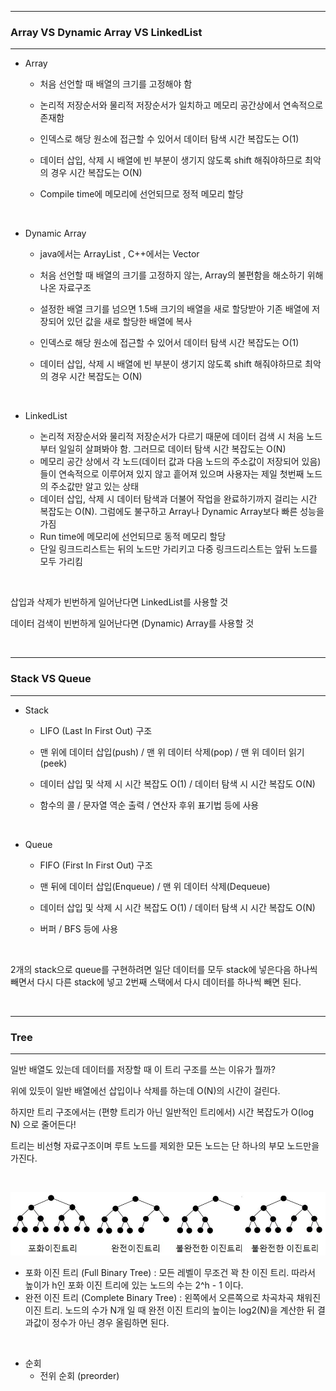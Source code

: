 ***

### **Array  VS  Dynamic Array  VS  LinkedList**

***

* Array

  * 처음 선언할 때 배열의 크기를 고정해야 함

  * 논리적 저장순서와 물리적 저장순서가 일치하고 메모리 공간상에서 연속적으로 존재함

  * 인덱스로 해당 원소에 접근할 수 있어서 데이터 탐색 시간 복잡도는 O(1)

  * 데이터 삽입, 삭제 시 배열에 빈 부분이 생기지 않도록 shift 해줘야하므로 최악의 경우 시간 복잡도는 O(N)

  * Compile time에 메모리에 선언되므로 정적 메모리 할당

    ​          

* Dynamic Array

  * java에서는 ArrayList , C++에서는 Vector

  * 처음 선언할 때 배열의 크기를 고정하지 않는, Array의 불편함을 해소하기 위해 나온 자료구조

  * 설정한 배열 크기를 넘으면 1.5배 크기의 배열을 새로 할당받아 기존 배열에 저장되어 있던 값을 새로 할당한 배열에 복사

  * 인덱스로 해당 원소에 접근할 수 있어서 데이터 탐색 시간 복잡도는 O(1)

  * 데이터 삽입, 삭제 시 배열에 빈 부분이 생기지 않도록 shift 해줘야하므로 최악의 경우 시간 복잡도는 O(N)

    ​          

* LinkedList

  * 논리적 저장순서와 물리적 저장순서가 다르기 때문에 데이터 검색 시 처음 노드부터 일일히 살펴봐야 함. 그러므로 데이터 탐색 시간 복잡도는 O(N)
  * 메모리 공간 상에서 각 노드(데이터 값과 다음 노드의 주소값이 저장되어 있음)들이 연속적으로 이루어져 있지 않고 흩어져 있으며 사용자는 제일 첫번째 노드의 주소값만 알고 있는 상태
  * 데이터 삽입, 삭제 시 데이터 탐색과 더불어 작업을 완료하기까지 걸리는 시간 복잡도는 O(N). 그럼에도 불구하고 Array나 Dynamic Array보다 빠른 성능을 가짐
  * Run time에 메모리에 선언되므로 동적 메모리 할당
  * 단일 링크드리스트는 뒤의 노드만 가리키고 다중 링크드리스트는 앞뒤 노드를 모두 가리킴

​          

삽입과 삭제가 빈번하게 일어난다면 LinkedList를 사용할 것

데이터 검색이 빈번하게 일어난다면 (Dynamic) Array를 사용할 것

​            

***

### **Stack  VS  Queue**

***

* Stack

  * LIFO (Last In First Out) 구조

  * 맨 위에 데이터 삽입(push)  /  맨 위 데이터 삭제(pop)  /  맨 위 데이터 읽기(peek)

  * 데이터 삽입 및 삭제 시 시간 복잡도 O(1)  /  데이터 탐색 시 시간 복잡도 O(N)

  * 함수의 콜  /  문자열 역순 출력  /  연산자 후위 표기법 등에 사용

    ​         

* Queue

  * FIFO (First In First Out) 구조

  * 맨 뒤에 데이터 삽입(Enqueue)  /  맨 위 데이터 삭제(Dequeue)

  * 데이터 삽입 및 삭제 시 시간 복잡도 O(1)  /  데이터 탐색 시 시간 복잡도 O(N)

  * 버퍼  /  BFS 등에 사용

    ​          

2개의 stack으로 queue를 구현하려면 일단 데이터를 모두 stack에 넣은다음 하나씩 빼면서 다시 다른 stack에 넣고 2번째 스택에서 다시 데이터를 하나씩 빼면 된다.

​                  

***

### **Tree**

***

일반 배열도 있는데 데이터를 저장할 때 이 트리 구조를 쓰는 이유가 뭘까?         

위에 있듯이 일반 배열에선 삽입이나 삭제를 하는데 O(N)의 시간이 걸린다.       

하지만 트리 구조에서는 (편향 트리가 아닌 일반적인 트리에서) 시간 복잡도가 O(log N) 으로 줄어든다!       

트리는 비선형 자료구조이며 루트 노드를 제외한 모든 노드는 단 하나의 부모 노드만을 가진다.             

​                  

<img src="images/tree.jpg" title="tree" alt="tree"></img>

* 포화 이진 트리 (Full Binary Tree) : 모든 레벨이 무조건 꽉 찬 이진 트리. 따라서 높이가 h인 포화 이진 트리에 있는 노드의 수는 2^h - 1 이다. 
* 완전 이진 트리 (Complete Binary Tree) : 왼쪽에서 오른쪽으로 차곡차곡 채워진 이진 트리. 노드의 수가 N개 일 때 완전 이진 트리의 높이는 log2(N)을 계산한 뒤 결과값이 정수가 아닌 경우 올림하면 된다.

​            

* 순회
  * 전위 순회 (preorder)

